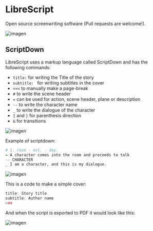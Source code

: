 # LibreScript
Open source screenwriting software (Pull requests are welcome!).

![imagen](https://github.com/Kuvrot/LibreScript/assets/23508114/128d9342-d9f1-48ad-8025-28f96a4788e7)

## ScriptDown
LibreScript uses a markup language called ScriptDown and has the following commands:
- `title:` for writing the Title of the story
- `subtitle: ` for writing subtitles in the cover
- `<<<` to manually make a page-break
- `#` to write the scene header
- `=` can be used for action, scene header, plane or description
- `--` to write the character name
- `_` to write the dialogue of the character
- `{` and `}` for parenthesis direction
- `&` for transitions

![imagen](https://github.com/Kuvrot/LibreScript/assets/23508114/0683b712-8458-4338-8b82-e7ec8fd01def)


Example of scriptdown:
```r
# 1. room - ext. - day.
= A character comes into the room and proceeds to talk
-- CHARACTER
_ I am a character, and this is my dialogue.
```

![imagen](https://github.com/Kuvrot/LibreScript/assets/23508114/eda65dcd-13af-4aac-b0c9-53e6f0fd1d8e)



This is a code to make a simple cover:
```r
title: Story title
subtitle: Author name
<<<		
```

And when the script is exported to PDF it would look like this:

![imagen](https://github.com/Kuvrot/LibreScript/assets/23508114/028ee66f-c0ed-4c57-bea7-26d5fa8b700c)



